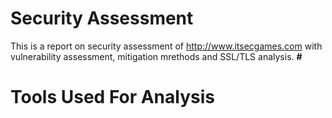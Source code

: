 # Security Assessment
This is a report on security assessment of http://www.itsecgames.com with vulnerability assessment, mitigation mrethods and SSL/TLS analysis.
**#**
# Tools Used For Analysis


